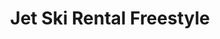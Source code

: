 ---
order: 34
image: "https://cdn.filestackcontent.com/WBXko8iJRR2Tlsxlh1Sr/convert?cache=true&compress=true&quality=90&format=webp&w=1000&fit=max"
title:   Jet Ski Rental Freestyle
infose: Jetski in Paradise 30-Minute Rental for Adventure-Seekers in Puerto Rico
link: "https://fareharbor.com/embeds/book/archiejetski/items/3721/calendar/2025/10/?asn=fhdn&asn-ref=turisteandoenpuertorico&ref=turisteandoenpuertorico&marketplace=yes&flow=no&full-items=yes"
---